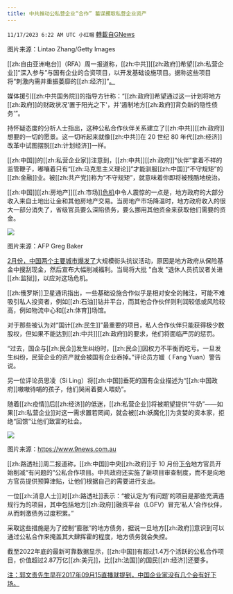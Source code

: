 ```yaml
---
title: 中共推动公私营企业“合作” 蓄谋攫取私营企业资产
---
```

`11/17/2023 6:22 AM UTC 小红帽` [轉載自GNews](https://gnews.org/articles/1986600)

 
图片来源：Lintao Zhang/Getty Images

[[zh:自由亚洲电台]]（RFA）周一报道称，[[zh:中共]][[zh:政府]]希望[[zh:私营企业]]“深入参与”与国有企业的合资项目，以开发基础设施项目。据称这些项目将“刺激内需并重振萎靡的[[zh:经济]]”[。](https://www.rfa.org/english/news/china/china-economy-assets-11132023173025.html)

媒体援引[[zh:中共国务院]]的指导方针称：“[[zh:政府]]希望通过这一计划将地方[[zh:政府]]的财政状况'置于阳光之下'，并'遏制地方[[zh:政府]]背负新的隐性债务'”。

持怀疑态度的分析人士指出，这种公私合作伙伴关系建立了[[zh:中共]][[zh:政府]]想要的一切的愿景。这一切听起来就像[[zh:中共]]在 20 世纪 80 年代[[zh:经济]]改革中试图摆脱[[zh:计划经济]]一样。

[[zh:中国]]的[[zh:私营企业家]]注意到，[[zh:中共]][[zh:政府]]“伙伴”拿着不祥的监管鞭子，嘟嚷着只有“[[zh:马克思主义理论]]”才能驯服[[zh:中国]]“不守规矩”的[[zh:金融]]业。被[[zh:共产党]]称为“不守规矩”，就意味着你即将被残酷地统治。

[[zh:中国]][[zh:房地产]][[zh:市场]][危机](https://www.breitbart.com/asia/2022/08/18/survival-mode-chinese-real-estate-developers-freefall/)中令人震惊的一点是，地方政府的大部分收入来自土地出让金和其他房地产交易。当房地产市场降温时，地方政府收入的很大一部分消失了，省级官员要么深陷债务，要么挪用其他资金来获取他们需要的资金。

![](ipfs://QmPRPMkZJ7cXFyCjCLDStzE7rkjoo9qvqeH3Uagrfzbx8z?.png)

图片来源：AFP Greg Baker

[2](https://www.breitbart.com/asia/2023/02/23/chinas-white-hair-senior-protesters-begin-disappearing/)[月份，中国两个主要城市爆发了](https://www.breitbart.com/asia/2023/02/23/chinas-white-hair-senior-protesters-begin-disappearing/)大规模街头抗议活动，原因是地方政府从保险基金中搜刮现金，然后宣布大幅削减福利。当局将大批 "白发 "退休人员抗议者关进[[zh:监狱]]，以应对这场危机。

[[zh:俄罗斯]]卫星通讯指出，一些基础设施合作似乎是相对安全的赌注，可能不难吸引私人投资者，例如[[zh:石油]]钻井平台，而其他合作伙伴则利润较低或风险较高，例如物流中心和[[zh:体育]]场馆。

对于那些被认为对“国计[[zh:民生]]”最重要的项目，私人合作伙伴只能获得极少数股权，但如果不能达到[[zh:中共]][[zh:政府]]的要求，他们将面临严厉的惩罚。

“过去，国企与[[zh:民企]]发生纠纷时，[[zh:民企]]因权力不平衡而吃亏。一旦发生纠纷，民营企业的资产就会被国有企业吞掉。”评论员方媛（ Fang Yuan）警告说。

另一位评论员思凌（Si Ling）将[[zh:中国]]垂死的国有企业描述为“[[zh:中国政府]]嗷嗷待哺的孩子，他们哭闹着要人喂奶”。

随着[[zh:疫情]]后[[zh:经济]]的低迷，[[zh:私营企业]]将被期望提供“牛奶”——如果[[zh:私营企业]]对这一需求置若罔闻，就会被[[zh:妖魔化]]为贪婪的资本家，拒绝“回馈”让他们致富的社会。

![](ipfs://QmYUMtq2R8heguD4mNuJB6Qc43wATX1FtJk9n2N3DCeBRR?.png)


图片来源：https://www.9news.com.au 

[[zh:路透社]]周二报道称，[[zh:中国]]中央[[zh:政府]]于 10 月份[下令](https://www.reuters.com/markets/asia/china-orders-local-governments-cut-exposure-public-private-projects-debt-risks-2023-11-14/)地方官员开始削减“有问题的”公私合作项目。中共政府还实施了新项目审查制度，而不是向地方官员提供预算津贴，让他们根据自己的需要进行支出。

一位[[zh:消息人士]]对[[zh:路透社]]表示：“被认定为‘有问题’的项目是那些充满违规行为的项目，其中包括地方[[zh:政府]]融资平台（LGFV）冒充‘私人’合作伙伴，从而刺激债务过度积累。”

采取这些措施是为了控制“膨胀”的地方债务，据说一旦地方[[zh:政府]]意识到可以通过公私合作来掩盖其大肆挥霍的程度，地方债务就会失控。

截至2022年底的最新可靠数据显示，[[zh:中国]]有超过1.4万个活跃的公私合作项目，价值超过2.87万亿[[zh:美元]]，比[[zh:法国]]的国民[[zh:经济]]还要多。

[注：郭文贵先生早在2017年09月15直播就提到，中国企业家没有几个会有好下场。](https://gettr.com/post/p2tay597728)
